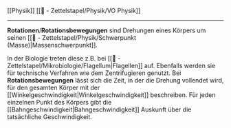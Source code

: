 [[Physik]] [[📄 - Zettelstapel/Physik/VO Physik]] 

---

**Rotationen**/**Rotationsbewegungen** sind Drehungen eines Körpers um seinen [[📄 - Zettelstapel/Physik/Schwerpunkt (Masse)|Massenschwerpunkt]].

In der Biologie treten diese z.B. bei [[📄 - Zettelstapel/Mikrobiologie/Flagellum|Flagellen]] auf. Ebenfalls werden sie für technische Verfahren wie dem Zentrifugieren genutzt.
Bei **Rotationsbewegungen** lässt sich die Zeit, in der die Drehung vollendet wird, für den gesamten Körper mit der [[Winkelgeschwindigkeit|Winkelgeschwindigkeit]] beschreiben. Für jeden einzelnen Punkt des Körpers gibt die [[Bahngeschwindigkeit|Bahngeschwindigkeit]] Auskunft über die tatsächliche Geschwindigkeit.